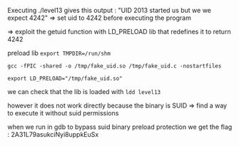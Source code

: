 Executing ./level13 gives this output : "UID 2013 started us but we we expect 4242"
=> set uid to 4242 before executing the program

=> exploit the getuid function with LD_PRELOAD lib that redefines it to return 4242

preload lib 
```export TMPDIR=/run/shm```

```gcc -fPIC -shared -o /tmp/fake_uid.so /tmp/fake_uid.c -nostartfiles```

```export LD_PRELOAD="/tmp/fake_uid.so"```

we can check that the lib is loaded with ```ldd level13```

however it does not work directly because the binary is SUID => find a way  to execute it without suid permissions

when we run in gdb to bypass suid binary preload protection we get the flag : 2A31L79asukciNyi8uppkEuSx